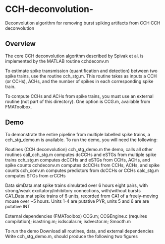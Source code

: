 # CCH-deconvolution-
Deconvolution algorithm for removing burst spiking artifacts from CCH
CCH deconvolution

## Overview
The core CCH deconvolution algorithm described by Spivak et al. is implemented by the MATLAB routine cchdeconv.m

To estimate spike transmission (quantification and detection) between two spike trains, use the routine cch_stg.m. This routine takes as inputs a CCH (or CCHs), ACHs, and the number of spikes in each corresponding spike train.

To compute CCHs and ACHs from spike trains, you must use an external routine (not part of this directory). One option is CCG.m, available from FMAToolbox. 

## Demo
To demonstrate the entire pipeline from multiple labelled spike trains, a cch_stg_demo.m is available. To run the demo, you will need the following:

Routines (CCH deconvolution)
cch_stg_demo.m 		the demo, calls all other routines
call_cch_stg.m		computes dcCCHs and eSTGs from multiple spike trains 
cch_stg.m 			computes dcCCHs and eSTGs from CCHs, ACHs, and spike counts
cchdeconv.m			computes dcCCHs from CCHs, ACHs, and spike counts
cch_conv.m			computes predictors from dcCCHs or CCHs
calc_stg.m 			computes STGs from crCCHs

Data
simData.mat			spike trains simulated over 6 hours
eight pairs, with strong/weak excitatory/inhibitory connections, with/without bursts
CA1_Data.mat 	spike trains of 6 units, recorded from CA1 of a freely-moving mouse over ~5 hours. 
Units 1-4 are putative PYR, units 5 and 6 are are putative INT

External dependencies (FMAToolbox)
CCG.m; CCGEngine.c (requires compilation); isastring.m; isdscalar.m; isdvector.m; Smooth.m

To run the demo
Download all routines, data, and external dependencies
Write cch_stg_demo.m, should produce the following two figures




